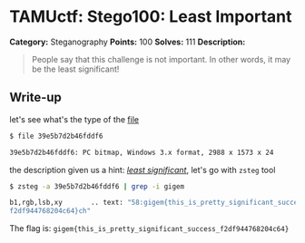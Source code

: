 # TAMUctf: Stego100: Least Important


**Category:** Steganography
**Points:** 100
**Solves:** 111
**Description:**

> People say that this challenge is not important. In other words, it may be the least significant!

## Write-up

let's see what's the type of the [file](https://github.com/dbaser/ctfs/blob/master/TAMUctf-2017/stego100-least_important/39e5b7d2b46fddf6)


```bash
$ file 39e5b7d2b46fddf6 

39e5b7d2b46fddf6: PC bitmap, Windows 3.x format, 2988 x 1573 x 24
```    

the description given us a hint: [*least significant*](https://en.wikipedia.org/wiki/Least_significant_bit), let's go with `zsteg` tool

```bash
$ zsteg -a 39e5b7d2b46fddf6 | grep -i gigem

b1,rgb,lsb,xy       .. text: "58:gigem{this_is_pretty_significant_success_
f2df944768204c64}ch"

```    

The flag is: `gigem{this_is_pretty_significant_success_f2df944768204c64}`
